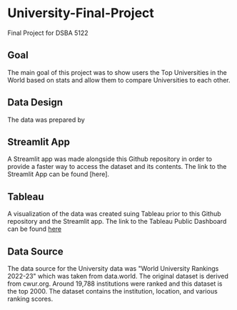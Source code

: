 # University-Final-Project
Final Project for DSBA 5122

## Goal
The main goal of this project was to show users the Top Universities in the World based on stats and allow them to compare Universities to each other. 

## Data Design
The data was prepared by 

## Streamlit App
A Streamlit app was made alongside this Github repository in order to provide a faster way to access the dataset and its contents. The link to the Streamlit App can be found [here].

## Tableau
A visualization of the data was created suing Tableau prior to this Github repository and the Streamlit app. The link to the Tableau Public Dashboard can be found [here](https://public.tableau.com/app/profile/kaylla.richardson/viz/DSBA5122DataProject-WorldUniversity2/Story1)

## Data Source
The data source for the University data was "World University Rankings 2022-23" which was taken from data.world. The original dataset is derived from cwur.org. Around 19,788 institutions were ranked and this dataset is the top 2000. The dataset contains the institution, location, and various ranking scores. 
